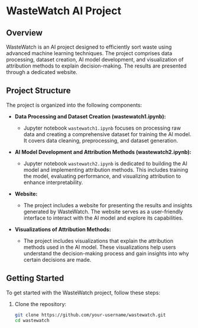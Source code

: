 # WasteWatch AI Project

## Overview

WasteWatch is an AI project designed to efficiently sort waste using advanced machine learning techniques. The project comprises data processing, dataset creation, AI model development, and visualization of attribution methods to explain decision-making. The results are presented through a dedicated website.

## Project Structure

The project is organized into the following components:

- **Data Processing and Dataset Creation (wastewatch1.ipynb):**
  - Jupyter notebook `wastewatch1.ipynb` focuses on processing raw data and creating a comprehensive dataset for training the AI model. It covers data cleaning, preprocessing, and dataset generation.

- **AI Model Development and Attribution Methods (wastewatch2.ipynb):**
  - Jupyter notebook `wastewatch2.ipynb` is dedicated to building the AI model and implementing attribution methods. This includes training the model, evaluating performance, and visualizing attribution to enhance interpretability.

- **Website:**
  - The project includes a website for presenting the results and insights generated by WasteWatch. The website serves as a user-friendly interface to interact with the AI model and explore its capabilities.

- **Visualizations of Attribution Methods:**
  - The project includes visualizations that explain the attribution methods used in the AI model. These visualizations help users understand the decision-making process and gain insights into why certain decisions are made.

## Getting Started

To get started with the WasteWatch project, follow these steps:

1. Clone the repository:
   ```bash
   git clone https://github.com/your-username/wastewatch.git
   cd wastewatch

